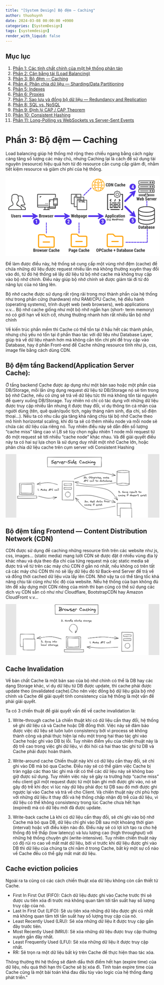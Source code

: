 ```yaml
---
title: "[System Design] Bộ đệm — Caching"
author: thuohuynh
date: 2024-03-08 00:00:00 +0900
categories: [SystemDesign]
tags: [systemdesign]
render_with_liquid: false
---
```


## Mục lục

1. [Phần 1: Các tính chất chính của một hệ thống phân tán](/posts/System-Design-Chapter-1)
2. [Phần 2: Cân bằng tải (Load Balancing)](/posts/System-Design-Chapter-2)
3. [Phần 3: Bộ đệm — Caching](/posts/System-Design-Chapter-3)
4. [Phần 4: Phân chia dữ liệu — Sharding/Data Partitioning](/posts/System-Design-Chapter-4)
5. [Phần 5: Indexes](/posts/System-Design-Chapter-5)
6. [Phần 6: Proxies](/posts/System-Design-Chapter-6)
7. [Phần 7: Sao lưu và đồng bộ dữ liệu — Redundancy and Replication](/posts/System-Design-Chapter-7)
8. [Phần 8: SQL vs. NoSQL](/posts/System-Design-Chapter-8)
9. [Phần 9: Định lý CAP / CAP Theorem](/posts/System-Design-Chapter-9)
10. [Phần 10: Consistent Hashing](/posts/System-Design-Chapter-10)
11. [Phần 11: Long-Polling vs WebSockets vs Server-Sent Events](/posts/System-Design-Chapter-11)

# Phần 3: Bộ đệm — Caching

Load balancing giúp hệ thống mở rộng theo chiều ngang bằng cách ngày càng tăng số lượng các máy chủ, nhưng Caching lại là cách để sử dụng tài nguyên (resource) hiệu quả hơn từ đó resource cần cung cấp giảm đi, nhằm tiết kiệm resource và giảm chi phí của hệ thống.

![Cache.](/assets/img/system-design/03/cache.png)

Để làm được điều này, hệ thống sẽ cung cấp một vùng nhớ đệm (cache) để chứa những dữ liệu được request nhiều lần mà không thường xuyên thay đổi vào đó, từ đó hệ thống sẽ lấy dữ liệu từ bộ nhớ cache mà không truy cập vào bộ nhớ chính. Điều này giúp bộ nhớ chính sẽ được giảm tải đi từ đó năng lực của nó tăng lên.

Bộ nhớ cache được sử dụng rất rộng rãi trong mọi thành phần của hệ thống như trong phần cứng (hardware) như RAM/CPU Cache, hệ điều hành (operating systems), trình duyệt web (web browsers), web applications v.v… Bộ nhớ cache giống như một bộ nhớ ngắn hạn (short- term memory) nó có giới hạn về kích cỡ, nhưng thường nhanh hơn rất nhiều lần bộ nhớ chính

Về kiến trúc phần mềm thì Cache có thể tồn tại ở hầu hết các thành phần, nhưng chủ yếu nó tồn tại ở phần thao tác với dữ liệu như Database Layer, giúp trả về dữ liệu nhanh hơn mà không cần tốn chi phí để truy cập vào Database, hay ở phần Front-end để Cache những resource tĩnh như js, css, image file bằng cách dùng CDN.

## Bộ đệm tầng Backend(Application Server Cache):
Ở tầng backend Cache được áp dụng như một bản sao hoặc một phần của DB/Storage, mỗi lần ứng dụng request dữ liệu từ DB/Storage nó sẽ tìm trong bộ nhớ Cache, nếu có ứng sẽ trả về dữ liệu tức thì mà không tốn tài nguyên để query xuống DB/Storage. Tuy nhiên nó chỉ có tác dụng với những dữ liệu được truy cập nhiều lần nhưng ít được thay đổi, ví dụ thông tin cá nhân của người dùng (tên, quê quán/quốc tịch, ngày tháng năm sinh, địa chỉ, số điện thoại…).
Nếu ta có nhu cầu gia tăng khả năng chịu tải bộ nhớ Cache theo mô hình horizontal scaling, khi đó ta sẽ có thêm nhiều node và mỗi node sẽ chứa các dữ liệu của riêng nó. Tuy nhiên điều này sẽ dẫn đến số lượng “cache miss” tăng cao vì LB sẽ tùy chọn ngẫu nhiên 1 node mỗi request từ đó một request sẽ tới nhiều “cache node” khác nhau. Và để giải quyết điều này ta có hai sự lựa chọn là sử dụng duy nhất một nhớ Cache lớn, hoặc phân chia dữ liệu cache trên cụm server với Consistent Hashing

![Cache back-end.](/assets/img/system-design/03/cache-backend.png)

## Bộ đệm tầng Frontend — Content Distribution Network (CDN)
CDN được sử dụng để caching những resource tĩnh trên các website như js, css, images… (static media) mạng lưới CDN sẽ được đặt ở nhiều vùng địa lý khác nhau và dựa theo địa chỉ của từng request mà các static media sẽ được trả về từ trên các máy chủ CDN ở gần nó nhất, nếu không có trên tất cả các máy chủ CDN thì nó sẽ lấy dữ liệu đó từ Back-end Server để trả về và đồng thời cached dữ liệu vừa lấy lên CDN. Nhờ vậy ta có thể tăng tốc khả năng chịu tải cũng như tốc độ của website.
Nếu hệ thống của bạn không đủ lớn để xây dựng một CDN riêng của mình thì bạn cũng có thể sử dụng các dịch vụ CDN sẵn có như như Cloudflare, BootstrapCDN hay Amazon CloudFront v.v…

![Cache front-end.](/assets/img/system-design/03/cache-frontend.png)

## Cache Invalidation
Về bản chất Cache là một bản sao của bộ nhớ chính có thể là DB hay các dạng Storage khác, ví dụ dữ liệu từ DB được update, thì cache phải được update theo (invalidated cache).Cho nên việc đồng bộ dữ liệu giữa bộ nhớ chính và Cache để giải quyết tính consistency của hệ thống là một vấn đề phải giải quyết.

Ta có 3 chiến thuật để giải quyết vấn đề về cache invalidation là:

1. Write-through cache
Là chiến thuật khi có dữ liệu cần thay đổi, hệ thống sẽ ghi dữ liệu cả và Cache hoặc DB đồng thời. Việc này sẽ đảm bảo được việc dữ liệu sẽ luôn luôn consistency bởi vì process sẽ không thành công và phải thực hiện lại nếu một trong hai thao tác ghi vào Cache hoặc ghi vào DB bị lỗi. Tuy nhiên điểm yếu của chiến thuật này là độ trễ cao trong việc ghi dữ liệu, vì đòi hỏi cả hai thao tác ghi từ DB và Cache phải được hoàn thành.

2. Write-around cache
Chiến thuật này khi có dữ liệu cần thay đổi, sẽ chỉ ghi vào DB mà bỏ qua Cache. Điều này sẽ có thể giảm việc Cache bị tràn ngập các thao tác ghi mà rất có thể các dữ liệu này sẽ không bao giờ được sử dụng. Tuy nhiên việc này sẽ gây ra trường hợp “cache miss” nếu client gửi một request được từ một bản ghi mới được ghi vào, nó sẽ gây độ trễ khi đọc vì lúc này dữ liệu phải đọc từ DB sau đó mới được ghi ngược lại vào Cache và trả về cho Client. Và chiến thuật này chỉ phù hợp với những dữ liệu ít thay đổi và hệ thống chấp nhận độ trễ của dữ liệu, vì dữ liệu có thể không consistency trong lúc Cache chưa hết hạn (expired) mà có dữ liệu mới đã được update.

3. Write-back cache
Là khi có dữ liệu cần thay đổi, sẽ chỉ ghi vào bộ nhớ Cache mà bỏ qua DB, dữ liệu chỉ ghi vào DB sau một khoảng thời gian (interval) hoặc với điều kiện nào đó. Điều này sẽ có lợi ích tạo ra cho hệ thống độ trễ thấp (low latency) và lưu lượng cao (high throughput) với những hệ thống chuyên ghi (write-intensive). Tuy nhiên chiến thuật này có độ rủi ro cao về mất mát dữ liệu, bởi vì trước khi dữ liệu được ghi vào DB thì dữ liệu của chúng ta chỉ nằm ở trong Cache, bất kỳ một sự cố nào về Cache đều có thể gây mất mát dữ liệu.

## Cache eviction policies
Ngoài ra ta cũng có các cách chiến thuật xóa dữ liệu không còn cần thiết từ Cache.
- First In First Out (FIFO): Cách dữ liệu được ghi vào Cache trước thì sẽ được ưu tiên xóa đi trước mà không quan tâm tới tần suất hay số lượng truy cập của nó.
- Last In First Out (LIFO): Sẽ ưu tiên xóa những dữ liệu được ghi cũ nhất mà không quan tâm tới tần suất hay số lượng truy cập của nó.
- Least Recently Used (LRU): Sẽ xóa những dữ liệu ít được truy cập gần đây trước tiên.
- Most Recently Used (MRU): Sẽ xóa những dữ liệu được truy cập thường xuyên gần đây nhất.
- Least Frequently Used (LFU): Sẽ xóa những dữ liệu ít được truy cập nhất.
- RR: Sẽ trọn ra một dữ liệu bất kỳ trên Cache để thực hiện thao tác xóa.

Thông thường thì hệ thống sẽ đánh dấu thời điểm hết hạn (expire time) của dữ liệu, nếu quá thời hạn thì Cache sẽ bị xóa đi. Tính toán expire time của Cache cũng là một bài toán khá đau đầu tùy vào logic của hệ thống đang phát triển."